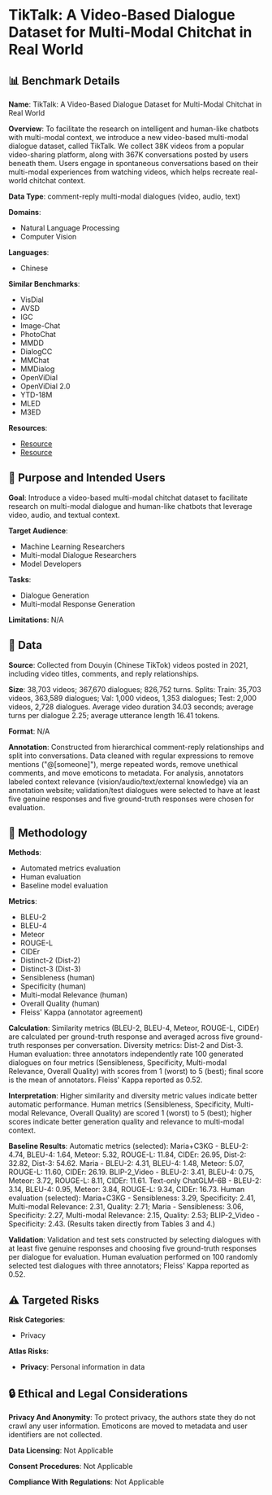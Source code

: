 # TikTalk: A Video-Based Dialogue Dataset for Multi-Modal Chitchat in Real World

## 📊 Benchmark Details

**Name**: TikTalk: A Video-Based Dialogue Dataset for Multi-Modal Chitchat in Real World

**Overview**: To facilitate the research on intelligent and human-like chatbots with multi-modal context, we introduce a new video-based multi-modal dialogue dataset, called TikTalk. We collect 38K videos from a popular video-sharing platform, along with 367K conversations posted by users beneath them. Users engage in spontaneous conversations based on their multi-modal experiences from watching videos, which helps recreate real-world chitchat context.

**Data Type**: comment-reply multi-modal dialogues (video, audio, text)

**Domains**:
- Natural Language Processing
- Computer Vision

**Languages**:
- Chinese

**Similar Benchmarks**:
- VisDial
- AVSD
- IGC
- Image-Chat
- PhotoChat
- MMDD
- DialogCC
- MMChat
- MMDialog
- OpenViDial
- OpenViDial 2.0
- YTD-18M
- MLED
- M3ED

**Resources**:
- [Resource](https://ruc-aimind.github.io/projects/TikTalk/)
- [Resource](https://arxiv.org/abs/2301.05880)

## 🎯 Purpose and Intended Users

**Goal**: Introduce a video-based multi-modal chitchat dataset to facilitate research on multi-modal dialogue and human-like chatbots that leverage video, audio, and textual context.

**Target Audience**:
- Machine Learning Researchers
- Multi-modal Dialogue Researchers
- Model Developers

**Tasks**:
- Dialogue Generation
- Multi-modal Response Generation

**Limitations**: N/A

## 💾 Data

**Source**: Collected from Douyin (Chinese TikTok) videos posted in 2021, including video titles, comments, and reply relationships.

**Size**: 38,703 videos; 367,670 dialogues; 826,752 turns. Splits: Train: 35,703 videos, 363,589 dialogues; Val: 1,000 videos, 1,353 dialogues; Test: 2,000 videos, 2,728 dialogues. Average video duration 34.03 seconds; average turns per dialogue 2.25; average utterance length 16.41 tokens.

**Format**: N/A

**Annotation**: Constructed from hierarchical comment-reply relationships and split into conversations. Data cleaned with regular expressions to remove mentions ("@[someone]"), merge repeated words, remove unethical comments, and move emoticons to metadata. For analysis, annotators labeled context relevance (vision/audio/text/external knowledge) via an annotation website; validation/test dialogues were selected to have at least five genuine responses and five ground-truth responses were chosen for evaluation.

## 🔬 Methodology

**Methods**:
- Automated metrics evaluation
- Human evaluation
- Baseline model evaluation

**Metrics**:
- BLEU-2
- BLEU-4
- Meteor
- ROUGE-L
- CIDEr
- Distinct-2 (Dist-2)
- Distinct-3 (Dist-3)
- Sensibleness (human)
- Specificity (human)
- Multi-modal Relevance (human)
- Overall Quality (human)
- Fleiss' Kappa (annotator agreement)

**Calculation**: Similarity metrics (BLEU-2, BLEU-4, Meteor, ROUGE-L, CIDEr) are calculated per ground-truth response and averaged across five ground-truth responses per conversation. Diversity metrics: Dist-2 and Dist-3. Human evaluation: three annotators independently rate 100 generated dialogues on four metrics (Sensibleness, Specificity, Multi-modal Relevance, Overall Quality) with scores from 1 (worst) to 5 (best); final score is the mean of annotators. Fleiss' Kappa reported as 0.52.

**Interpretation**: Higher similarity and diversity metric values indicate better automatic performance. Human metrics (Sensibleness, Specificity, Multi-modal Relevance, Overall Quality) are scored 1 (worst) to 5 (best); higher scores indicate better generation quality and relevance to multi-modal context.

**Baseline Results**: Automatic metrics (selected): Maria+C3KG - BLEU-2: 4.74, BLEU-4: 1.64, Meteor: 5.32, ROUGE-L: 11.84, CIDEr: 26.95, Dist-2: 32.82, Dist-3: 54.62. Maria - BLEU-2: 4.31, BLEU-4: 1.48, Meteor: 5.07, ROUGE-L: 11.60, CIDEr: 26.19. BLIP-2_Video - BLEU-2: 3.41, BLEU-4: 0.75, Meteor: 3.72, ROUGE-L: 8.11, CIDEr: 11.61. Text-only ChatGLM-6B - BLEU-2: 3.14, BLEU-4: 0.95, Meteor: 3.84, ROUGE-L: 9.34, CIDEr: 16.73. Human evaluation (selected): Maria+C3KG - Sensibleness: 3.29, Specificity: 2.41, Multi-modal Relevance: 2.31, Quality: 2.71; Maria - Sensibleness: 3.06, Specificity: 2.27, Multi-modal Relevance: 2.15, Quality: 2.53; BLIP-2_Video - Specificity: 2.43. (Results taken directly from Tables 3 and 4.)

**Validation**: Validation and test sets constructed by selecting dialogues with at least five genuine responses and choosing five ground-truth responses per dialogue for evaluation. Human evaluation performed on 100 randomly selected test dialogues with three annotators; Fleiss' Kappa reported as 0.52.

## ⚠️ Targeted Risks

**Risk Categories**:
- Privacy

**Atlas Risks**:
- **Privacy**: Personal information in data

## 🔒 Ethical and Legal Considerations

**Privacy And Anonymity**: To protect privacy, the authors state they do not crawl any user information. Emoticons are moved to metadata and user identifiers are not collected.

**Data Licensing**: Not Applicable

**Consent Procedures**: Not Applicable

**Compliance With Regulations**: Not Applicable

